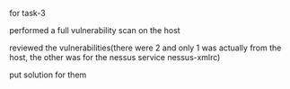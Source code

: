for task-3

performed a full vulnerability scan on the host

reviewed the vulnerabilities(there were 2 and only 1 was actually from the host, the other was for the nessus service nessus-xmlrc)

put solution for them
